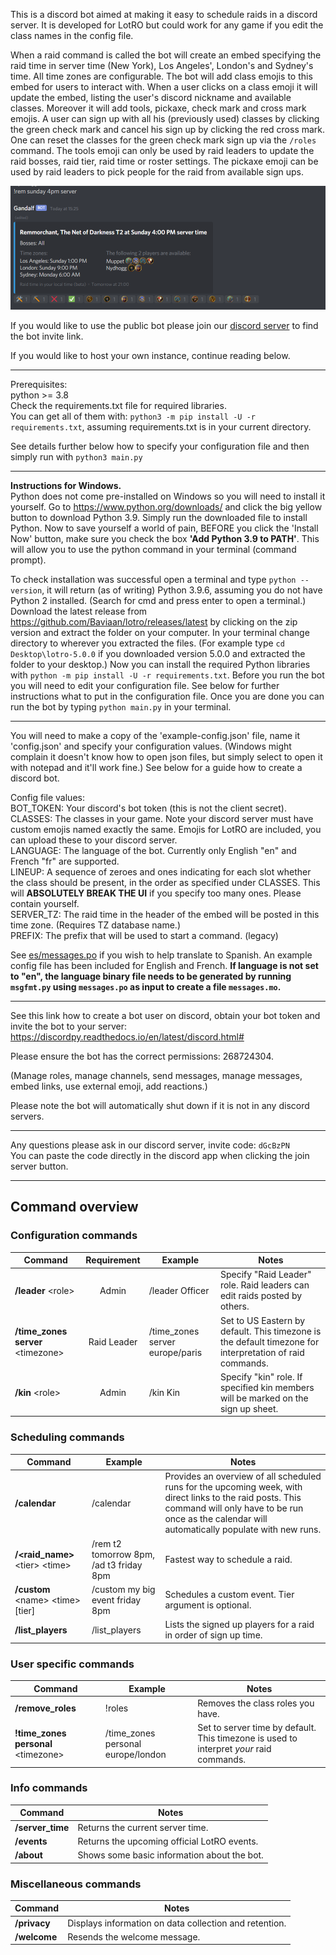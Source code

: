 This is a discord bot aimed at making it easy to schedule raids in a discord server. It is developed for LotRO but could work for any game if you edit the class names in the config file.

When a raid command is called the bot will create an embed specifying the raid time in server time (New York), Los Angeles', London's and Sydney's time.
All time zones are configurable.
The bot will add class emojis to this embed for users to interact with.
When a user clicks on a class emoji it will update the embed, listing the user's discord nickname and available classes.
Moreover it will add tools, pickaxe, check mark and cross mark emojis.
A user can sign up with all his (previously used) classes by clicking the green check mark and cancel his sign up by clicking the red cross mark.
One can reset the classes for the green check mark sign up via the `/roles` command.
The tools emoji can only be used by raid leaders to update the raid bosses, raid tier, raid time or roster settings.
The pickaxe emoji can be used by raid leaders to pick people for the raid from available sign ups.

![Screenshot](./screenshots/raid.png)

If you would like to use the public bot please join our
[discord server](https://discord.gg/5YqSzuV)
to find the bot invite link.

If you would like to host your own instance, continue reading below.

------------------------------------

Prerequisites:\
python >= 3.8\
Check the requirements.txt file for required libraries.\
You can get all of them with: `python3 -m pip install -U -r requirements.txt`, assuming requirements.txt is in your current directory.

See details further below how to specify your configuration file and then simply run with `python3 main.py`

------------------------------------
**Instructions for Windows.**\
Python does not come pre-installed on Windows so you will need to install it yourself. Go to https://www.python.org/downloads/ and click the big yellow button to download Python 3.9. Simply run the downloaded file to install Python. Now to save yourself a world of pain, BEFORE you click the 'Install Now' button, make sure you check the box **'Add Python 3.9 to PATH'**. This will allow you to use the python command in your terminal (command prompt).

To check installation was successful open a terminal and type `python --version`, it will return (as of writing) Python 3.9.6, assuming you do not have Python 2 installed.
(Search for cmd and press enter to open a terminal.)
Download the latest release from https://github.com/Baviaan/lotro/releases/latest by clicking on the zip version and extract the folder on your computer.
In your terminal change directory to wherever you extracted the files.
(For example type `cd Desktop\lotro-5.0.0` if you downloaded version 5.0.0 and extracted the folder to your desktop.)
Now you can install the required Python libraries with `python -m pip install -U -r requirements.txt`.
Before you run the bot you will need to edit your configuration file.
See below for further instructions what to put in the configuration file.
Once you are done you can run the bot by typing `python main.py` in your terminal.

------------------------------------

You will need to make a copy of the 'example-config.json' file, name it 'config.json' and specify your configuration values.
(Windows might complain it doesn't know how to open json files, but simply select to open it with notepad and it'll work fine.)
See below for a guide how to create a discord bot.

Config file values:\
BOT_TOKEN: Your discord's bot token (this is not the client secret).\
CLASSES: The classes in your game. Note your discord server must have custom emojis named exactly the same. Emojis for LotRO are included, you can upload these to your discord server.\
LANGUAGE: The language of the bot. Currently only English "en" and French "fr" are supported.\
LINEUP: A sequence of zeroes and ones indicating for each slot whether the class should be present, in the order as specified under CLASSES. This will **ABSOLUTELY BREAK THE UI** if you specify too many ones. Please contain yourself.\
SERVER_TZ: The raid time in the header of the embed will be posted in this time zone. (Requires TZ database name.)\
PREFIX: The prefix that will be used to start a command. (legacy)

See [es/messages.po](./source/locale/es/LC_MESSAGES/messages.po) if you wish to help translate to Spanish.
An example config file has been included for English and French.
**If language is not set to "en", the language binary file needs to be generated by running `msgfmt.py` using `messages.po` as input to create a file `messages.mo`.**

------------------------------------

See this link how to create a bot user on discord, obtain your bot token and invite the bot to your server:
https://discordpy.readthedocs.io/en/latest/discord.html#

Please ensure the bot has the correct permissions: 268724304.

(Manage roles, manage channels, send messages, manage messages, embed links, use external emoji, add reactions.)

Please note the bot will automatically shut down if it is not in any discord servers.

------------------------------------

Any questions please ask in our discord server, invite code: `dGcBzPN`\
You can paste the code directly in the discord app when clicking the join server button.

------------------------------------

## Command overview

### Configuration commands
| Command | Requirement | Example | Notes |
| ------- |:-----------:| ------- | ----- |
| **/leader** \<role\>| Admin | /leader Officer | Specify "Raid Leader" role. Raid leaders can edit raids posted by others. |
| **/time_zones server** \<timezone\> | Raid Leader | /time_zones server europe/paris | Set to US Eastern by default. This timezone is the default timezone for interpretation of raid commands. |
| **/kin** \<role\>| Admin | /kin Kin | Specify "kin" role. If specified kin members will be marked on the sign up sheet. |

### Scheduling commands

| Command | Example | Notes |
| ------- | ------- | ----- |
| **/calendar** | /calendar | Provides an overview of all scheduled runs for the upcoming week, with direct links to the raid posts. This command will only have to be run once as the calendar will automatically populate with new runs. |
| **/\<raid_name\>** \<tier\> \<time\> | /rem t2 tomorrow 8pm, /ad t3 friday 8pm | Fastest way to schedule a raid. |
| **/custom** \<name\> \<time\> \[tier\] | /custom my big event friday 8pm | Schedules a custom event. Tier argument is optional. |
| **/list_players** | /list_players | Lists the signed up players for a raid in order of sign up time. |

### User specific commands
| Command | Example | Notes |
| ------- | ------- | ----- |
| **/remove_roles** | !roles | Removes the class roles you have. |
| **!time_zones personal** \<timezone\> | /time_zones personal europe/london | Set to server time by default. This timezone is used to interpret *your* raid commands. |

### Info commands

| Command | Notes |
| ------- | ----- |
| **/server_time** | Returns the current server time. |
| **/events** | Returns the upcoming official LotRO events. |
| **/about** | Shows some basic information about the bot. |

### Miscellaneous commands
| Command | Notes |
| ------- | ----- |
| **/privacy** | Displays information on data collection and retention. |
| **/welcome** | Resends the welcome message. |
